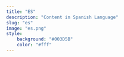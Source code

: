 ```yaml
---
title: "ES"
description: "Content in Spanish Language"
slug: "es"
image: "es.png"
style:
    background: "#003D5B"
    color: "#fff"
---
```

